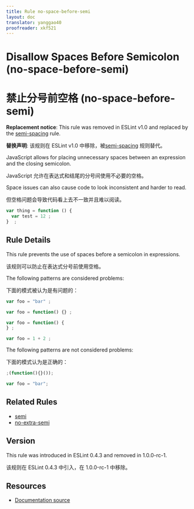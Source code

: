 ```yaml
---
title: Rule no-space-before-semi
layout: doc
translator: yanggao40
proofreader: xkf521
---
```

<!-- Note: No pull requests accepted for this file. See README.md in the root directory for details. -->

# Disallow Spaces Before Semicolon (no-space-before-semi)

# 禁止分号前空格 (no-space-before-semi)

**Replacement notice**: This rule was removed in ESLint v1.0 and replaced by the [semi-spacing](semi-spacing) rule.

**替换声明**: 该规则在 ESLint v1.0 中移除，被[semi-spacing](semi-spacing) 规则替代。

JavaScript allows for placing unnecessary spaces between an expression and the closing semicolon.

JavaScript 允许在表达式和结尾的分号间使用不必要的空格。

Space issues can also cause code to look inconsistent and harder to read.

但空格问题会导致代码看上去不一致并且难以阅读。

```js
var thing = function () {
  var test = 12 ;
}  ;
```

## Rule Details

This rule prevents the use of spaces before a semicolon in expressions.

该规则可以防止在表达式分号前使用空格。

The following patterns are considered problems:

下面的模式被认为是有问题的：

```js
var foo = "bar" ;

var foo = function() {} ;

var foo = function() {
} ;

var foo = 1 + 2 ;
```

The following patterns are not considered problems:

下面的模式认为是正确的：

```js
;(function(){}());

var foo = "bar";
```

## Related Rules

* [semi](semi)
* [no-extra-semi](no-extra-semi)

## Version

This rule was introduced in ESLint 0.4.3 and removed in 1.0.0-rc-1.

该规则在 ESLint 0.4.3 中引入，在 1.0.0-rc-1 中移除。

## Resources

* [Documentation source](https://github.com/eslint/eslint/tree/master/docs/rules/no-space-before-semi.md)
